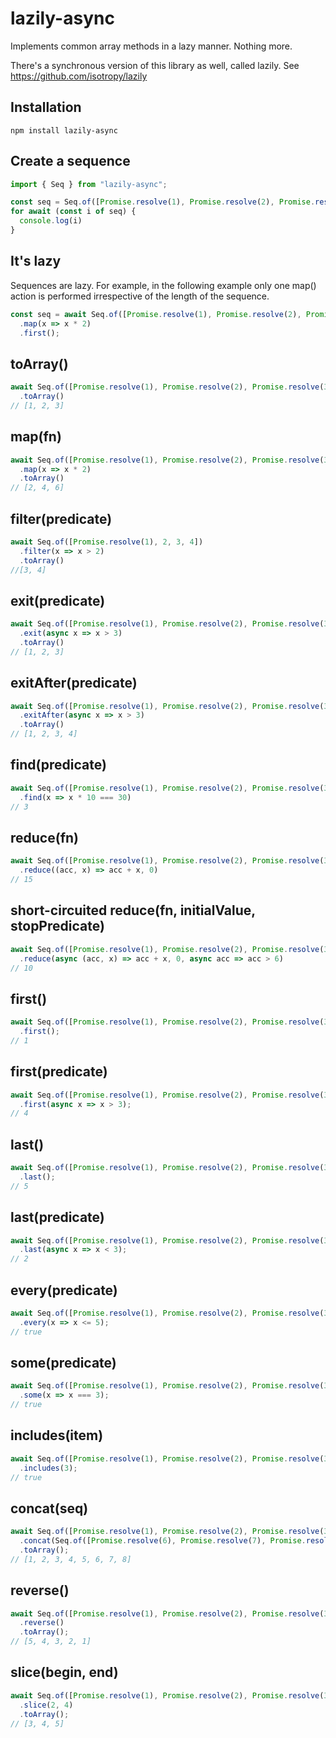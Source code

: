 # lazily-async

Implements common array methods in a lazy manner. Nothing more.

There's a synchronous version of this library as well, called lazily.
See https://github.com/isotropy/lazily

## Installation
```
npm install lazily-async
```

## Create a sequence
```javascript
import { Seq } from "lazily-async";

const seq = Seq.of([Promise.resolve(1), Promise.resolve(2), Promise.resolve(3)])
for await (const i of seq) {
  console.log(i)
}
```

## It's lazy
Sequences are lazy. For example, in the following example only one map() action is performed irrespective of the length of the sequence.

```javascript
const seq = await Seq.of([Promise.resolve(1), Promise.resolve(2), Promise.resolve(3)])
  .map(x => x * 2)
  .first();
```

## toArray()
```javascript
await Seq.of([Promise.resolve(1), Promise.resolve(2), Promise.resolve(3)])
  .toArray()
// [1, 2, 3]
```

## map(fn)
```javascript
await Seq.of([Promise.resolve(1), Promise.resolve(2), Promise.resolve(3)])
  .map(x => x * 2)
  .toArray()
// [2, 4, 6]
```

## filter(predicate)
```javascript
await Seq.of([Promise.resolve(1), 2, 3, 4])
  .filter(x => x > 2)
  .toArray()
//[3, 4]
```

## exit(predicate)
```javascript
await Seq.of([Promise.resolve(1), Promise.resolve(2), Promise.resolve(3), Promise.resolve(4), Promise.resolve(5)])
  .exit(async x => x > 3)
  .toArray()
// [1, 2, 3]
```

## exitAfter(predicate)
```javascript
await Seq.of([Promise.resolve(1), Promise.resolve(2), Promise.resolve(3), Promise.resolve(4), Promise.resolve(5)])
  .exitAfter(async x => x > 3)
  .toArray()
// [1, 2, 3, 4]
```

## find(predicate)
```javascript
await Seq.of([Promise.resolve(1), Promise.resolve(2), Promise.resolve(3), Promise.resolve(4), Promise.resolve(5)])
  .find(x => x * 10 === 30)
// 3
```

## reduce(fn)
```javascript
await Seq.of([Promise.resolve(1), Promise.resolve(2), Promise.resolve(3), Promise.resolve(4), Promise.resolve(5)])
  .reduce((acc, x) => acc + x, 0)
// 15
```

## short-circuited reduce(fn, initialValue, stopPredicate)
```javascript
await Seq.of([Promise.resolve(1), Promise.resolve(2), Promise.resolve(3), Promise.resolve(4), Promise.resolve(5)])
  .reduce(async (acc, x) => acc + x, 0, async acc => acc > 6)
// 10
```

## first()
```javascript
await Seq.of([Promise.resolve(1), Promise.resolve(2), Promise.resolve(3), Promise.resolve(4), Promise.resolve(5)])
  .first();
// 1
```

## first(predicate)
```javascript
await Seq.of([Promise.resolve(1), Promise.resolve(2), Promise.resolve(3), Promise.resolve(4), Promise.resolve(5)])
  .first(async x => x > 3);
// 4
```

## last()
```javascript
await Seq.of([Promise.resolve(1), Promise.resolve(2), Promise.resolve(3), Promise.resolve(4), Promise.resolve(5)])
  .last();
// 5
```

## last(predicate)
```javascript
await Seq.of([Promise.resolve(1), Promise.resolve(2), Promise.resolve(3), Promise.resolve(4), Promise.resolve(5)])
  .last(async x => x < 3);
// 2
```

## every(predicate)
```javascript
await Seq.of([Promise.resolve(1), Promise.resolve(2), Promise.resolve(3), Promise.resolve(4), Promise.resolve(5)])
  .every(x => x <= 5);
// true
```

## some(predicate)
```javascript
await Seq.of([Promise.resolve(1), Promise.resolve(2), Promise.resolve(3), Promise.resolve(4), Promise.resolve(5)])
  .some(x => x === 3);
// true
```

## includes(item)
```javascript
await Seq.of([Promise.resolve(1), Promise.resolve(2), Promise.resolve(3), Promise.resolve(4), Promise.resolve(5)])
  .includes(3);
// true
```

## concat(seq)
```javascript
await Seq.of([Promise.resolve(1), Promise.resolve(2), Promise.resolve(3), Promise.resolve(4), Promise.resolve(5)])
  .concat(Seq.of([Promise.resolve(6), Promise.resolve(7), Promise.resolve(8)]))
  .toArray();
// [1, 2, 3, 4, 5, 6, 7, 8]
```

## reverse()
```javascript
await Seq.of([Promise.resolve(1), Promise.resolve(2), Promise.resolve(3), Promise.resolve(4), Promise.resolve(5)])
  .reverse()
  .toArray();
// [5, 4, 3, 2, 1]
```

## slice(begin, end)
```javascript
await Seq.of([Promise.resolve(1), Promise.resolve(2), Promise.resolve(3), Promise.resolve(4), Promise.resolve(5)])
  .slice(2, 4)
  .toArray();
// [3, 4, 5]
```
